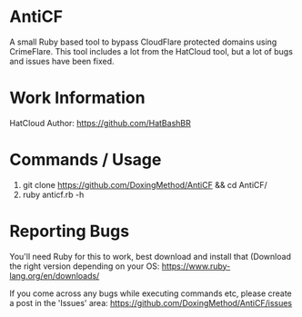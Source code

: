 # AntiCF
A small Ruby based tool to bypass CloudFlare protected domains using CrimeFlare. This tool includes a lot from the HatCloud tool, but a lot of bugs and issues have been fixed. 

# Work Information

HatCloud Author: https://github.com/HatBashBR

# Commands / Usage

1. git clone https://github.com/DoxingMethod/AntiCF && cd AntiCF/
2. ruby anticf.rb -h

# Reporting Bugs

You'll need Ruby for this to work, best download and install that (Download the right version depending on your OS: 
https://www.ruby-lang.org/en/downloads/

If you come across any bugs while executing commands etc, please create a post in the 'Issues' area:
https://github.com/DoxingMethod/AntiCF/issues


